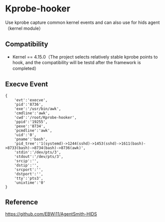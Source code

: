 # Kprobe-hooker
Use kprobe capture common kernel events and can also use for hids agent（kernel module）
## Compatibility
- Kernel == 4.15.0（The project selects relatively stable kprobe points to hook, and the compatibility will be testd after the framework is completed）



## Execve Event
```
{
    'evt':'execve',
    'pid':'8736',
    'exe':'/usr/bin/awk',
    'cmdline':'awk',
    'cwd':'/root/Kprobe-hooker',
    'ppid':'19255',
    'pexe':'8734',
    'pcmdline':'awk',
    'uid':'0',
    'pname':'bash',
    'pid_tree':'1(systemd)->1244(sshd)->1453(sshd)->1611(bash)->8733(bash)->8734(bash)->8736(awk)',
    'stdin':'/dev/pts/3',
    'stdout':'/dev/pts/3',
    'srcip':'',
    'dstip':'',
    'srcport':'',
    'dstport':'',
    'tty':'pts3',
    'unixtime':'0'
}
```

## Reference
https://github.com/EBWi11/AgentSmith-HIDS